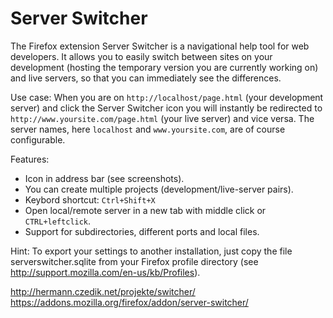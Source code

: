 Server Switcher
===============

The Firefox extension Server Switcher is a navigational help tool for web developers. It allows you to easily switch between sites on your development (hosting the temporary version you are currently working on) and live servers, so that you can immediately see the differences.

Use case: When you are on `http://localhost/page.html` (your development server) and click the Server Switcher icon you will instantly be redirected to `http://www.yoursite.com/page.html` (your live server) and vice versa. The server names, here `localhost` and `www.yoursite.com`, are of course configurable.

Features:
* Icon in address bar (see screenshots).
* You can create multiple projects (development/live-server pairs).
* Keybord shortcut: `Ctrl+Shift+X`
* Open local/remote server in a new tab with middle click or `CTRL+leftclick`.
* Support for subdirectories, different ports and local files.

Hint: To export your settings to another installation, just copy the file serverswitcher.sqlite from your Firefox profile directory (see http://support.mozilla.com/en-us/kb/Profiles).

http://hermann.czedik.net/projekte/switcher/  
https://addons.mozilla.org/firefox/addon/server-switcher/
